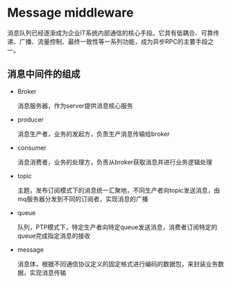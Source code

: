 # Message middleware

 消息队列已经逐渐成为企业IT系统内部通信的核心手段。它具有低耦合、可靠传递、广播、流量控制、最终一致性等一系列功能，成为异步RPC的主要手段之一。

## 消息中间件的组成

+ Broker

    消息服务器，作为server提供消息核心服务
+ producer

    消息生产者，业务的发起方，负责生产消息传输给broker
+ consumer

    消息消费者，业务的处理方，负责从broker获取消息并进行业务逻辑处理
+ topic

    主题，发布订阅模式下的消息统一汇聚地，不同生产者向topic发送消息，由mq服务器分发到不同的订阅者，实现消息的广播
+ queue

    队列，PTP模式下，特定生产者向特定queue发送消息，消费者订阅特定的queue完成指定消息的接收
+ message

    消息体，根据不同通信协议定义的固定格式进行编码的数据包，来封装业务数据，实现消息传输






